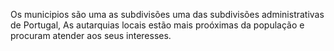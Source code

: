 
Os municipios são uma as subdivisões uma das subdivisões administrativas de Portugal, As autarquias locais estão mais proóximas da população e procuram atender aos seus interesses.